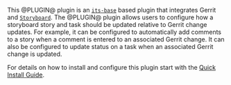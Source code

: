 This @PLUGIN@ plugin is an [`its-base`][its-base] based plugin that
integrates Gerrit and [`Storyboard`][storyboard].  The @PLUGIN@ plugin
allows users to configure how a storyboard story and task should be
updated relative to Gerrit change updates.  For example, it can be
configured to automatically add comments to a story when a comment is
entered to an associated Gerrit change.  It can also be configured to
update status on a task when an associated Gerrit change is updated.

For details on how to install and configure this plugin start with the
[Quick Install Guide][quick].

[quick]: quick-install-guide.html
[its-base]: https://gerrit-review.googlesource.com/#/admin/projects/plugins/its-base
[storyboard]: http://git.openstack.org/cgit/openstack-infra/storyboard

